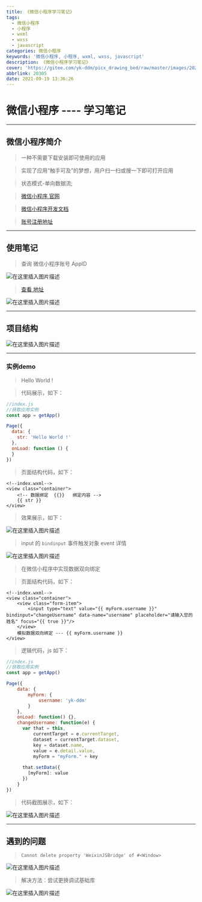 ```yaml
---
title: 《微信小程序学习笔记》
tags:
  - 微信小程序
  - 小程序
  - wxml
  - wxss
  - javascript
categories: 微信小程序
keywords: '微信小程序, 小程序, wxml, wxss, javascript'
description: 《微信小程序学习笔记》
cover: 'https://gitee.com/yk-ddm/picx_drawing_bed/raw/master/images/20210919134347.png'
abbrlink: 20305
date: 2021-09-19 13:36:26
---
```



# 微信小程序 ---- 学习笔记
<hr />

## 微信小程序简介
> 一种不需要下载安装即可使用的应用

> 实现了应用“触手可及”的梦想，用户扫一扫或搜一下即可打开应用

> 状态模式-单向数据流;

> [微信小程序 官网](https://mp.weixin.qq.com/wxamp/home/guide?lang=zh_CN&token=1701719263)

> [微信小程序开发文档](https://developers.weixin.qq.com/miniprogram/dev/framework/)

> [账号注册地址](https://mp.weixin.qq.com/wxopen/waregister?action=step1&token=&lang=zh_CN)

<hr />

## 使用笔记
> 查询 微信小程序账号 AppID 

![在这里插入图片描述](https://img-blog.csdnimg.cn/b867cd87bbdf49e9b11a4a65d09b86f5.png)
> [查看 地址](https://mp.weixin.qq.com/wxamp/basicprofile/index?token=1701719263&lang=zh_CN)

![在这里插入图片描述](https://img-blog.csdnimg.cn/b79937bf069f4c10aa008a36bb72612e.png?x-oss-process=image/watermark,type_ZHJvaWRzYW5zZmFsbGJhY2s,shadow_50,text_Q1NETiBAeWstZGRt,size_20,color_FFFFFF,t_70,g_se,x_16)
<hr />

## 项目结构
![在这里插入图片描述](https://img-blog.csdnimg.cn/2113796ec7294ae9acd20d0a0f09f694.png?x-oss-process=image/watermark,type_ZHJvaWRzYW5zZmFsbGJhY2s,shadow_50,text_Q1NETiBAeWstZGRt,size_20,color_FFFFFF,t_70,g_se,x_16)
<hr />

### 实例demo
> Hello World !

> 代码展示，如下：

```js
//index.js
//获取应用实例
const app = getApp()

Page({
  data: {
    str: 'Hello World !'
  },
  onLoad: function () {
  }
})

```

> 页面结构代码，如下：

```wxml
<!--index.wxml-->
<view class="container">
	<!-- 数据绑定  {{}}   绑定内容 -->
    {{ str }}
</view>

```

> 效果展示，如下：

![在这里插入图片描述](https://img-blog.csdnimg.cn/1f5eecda6c7047e7a5192f2d062da195.png)
> input 的 `bindinput` 事件触发对象 event 详情

![在这里插入图片描述](https://img-blog.csdnimg.cn/9bb78a8b15834be39cef9f353adcec1f.png)
> 在微信小程序中实现数据双向绑定

> 页面结构代码，如下：

```wxml
<!--index.wxml-->
<view class="container">
    <view class="form-item">
        <input type="text" value="{{ myForm.username }}" bindinput="changeUsername" data-name="username" placeholder="请输入您的姓名" focus="{{ true }}"/>
    </view>
    模拟数据双向绑定 --- {{ myForm.username }}
</view>

```

> 逻辑代码，js 如下：

```js
//index.js
//获取应用实例
const app = getApp()

Page({
    data: {
        myForm: {
            username: 'yk-ddm'
        }
    },
    onLoad: function() {},
    changeUsername: function(e) {
      var that = this,
          currentTarget = e.currentTarget,
          dataset = currentTarget.dataset,
          key = dataset.name,
          value = e.detail.value,
          myForm = "myForm." + key
      
      that.setData({
        [myForm]: value
      })
    }
})
```

> 代码截图展示，如下：

![在这里插入图片描述](https://img-blog.csdnimg.cn/b8c7d954d72e4478abdd6684e4070b47.png?x-oss-process=image/watermark,type_ZHJvaWRzYW5zZmFsbGJhY2s,shadow_50,text_Q1NETiBAeWstZGRt,size_20,color_FFFFFF,t_70,g_se,x_16)


<hr />

## 遇到的问题
> `Cannot delete property 'WeixinJSBridge' of #<Window>`

![在这里插入图片描述](https://img-blog.csdnimg.cn/fb26a9d382d24a0e8ca2c78d3d63a300.png)
> 解决方法：尝试更换调试基础库

![在这里插入图片描述](https://img-blog.csdnimg.cn/a38f07bd91e84a27bc24c9d274c43d47.png?x-oss-process=image/watermark,type_ZHJvaWRzYW5zZmFsbGJhY2s,shadow_50,text_Q1NETiBAeWstZGRt,size_20,color_FFFFFF,t_70,g_se,x_16)
